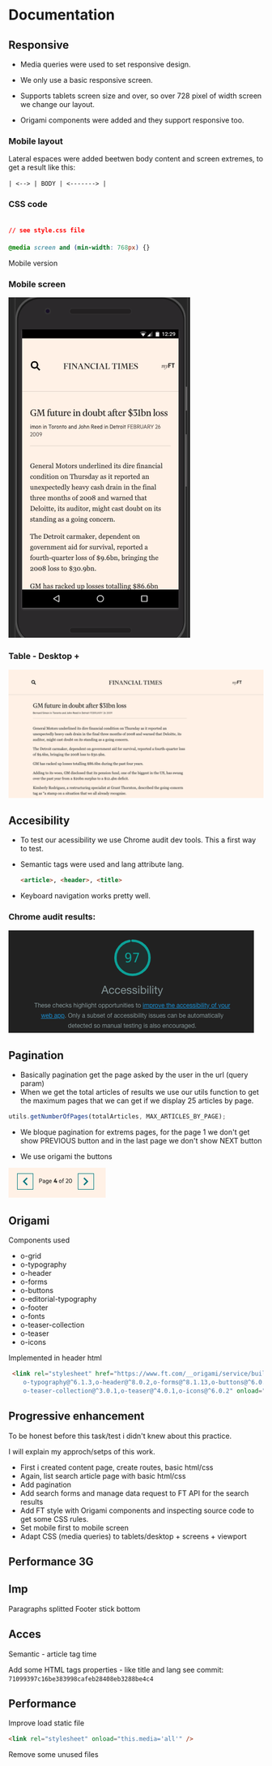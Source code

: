 # Documentation

## Responsive

- Media queries were used to set responsive design.

- We only use a basic responsive screen.

- Supports tablets screen size and over, so over 728 pixel of width screen we change our layout.

- Origami components were added and they support responsive too.

### Mobile layout 

Lateral espaces were added beetwen body content and screen extremes, to get a result like this: 


```| <--> | BODY | <-------> |```


### CSS code
```css

// see style.css file

@media screen and (min-width: 768px) {}
```

Mobile version

### Mobile screen
![mobile version](./images/mobile-screen.png)

### Table - Desktop +
![mobile version](./images/desktop-screen.png)

## Accesibility

- To test our acessibility we use Chrome audit dev tools. This a first way to test.
- Semantic tags were used and lang attribute lang.
  ```html
  <article>, <header>, <title>
  ```

- Keyboard navigation works pretty well.

### Chrome audit results:


![audit-access](images/audit-accessibility.png)

## Pagination

- Basically pagination get the page asked by the user in the url (query param)
- When we get the total articles of results we use our utils function to get the maximum pages that we can get if we display 25 articles by page. 

```javascript
utils.getNumberOfPages(totalArticles, MAX_ARTICLES_BY_PAGE);
```

- We bloque pagination for extrems pages, for the page 1 we don't get show PREVIOUS button and in the last page we don't show NEXT button

- We use origami the buttons

![pagination](./images/pagination.png)

## Origami

Components used

- o-grid
- o-typography
- o-header
- o-forms
- o-buttons
- o-editorial-typography
- o-footer
- o-fonts
- o-teaser-collection
- o-teaser
- o-icons

Implemented in header html
```html
 <link rel="stylesheet" href="https://www.ft.com/__origami/service/build/v2/bundles/css?modules=o-grid@^5.0.2,
    o-typography@^6.1.3,o-header@^8.0.2,o-forms@^8.1.13,o-buttons@^6.0.9,o-editorial-typography@^1.0.4,o-footer@^7.0.2,o-fonts@^4.0.2,
    o-teaser-collection@^3.0.1,o-teaser@^4.0.1,o-icons@^6.0.2" onload="this.media='all'"/>
```

## Progressive enhancement

To be honest before this task/test i didn't knew about this practice. 

I will explain my approch/setps of this work.

- First i created content page, create routes, basic html/css
- Again, list search article page with basic html/css
- Add pagination
- Add search forms and manage data request to FT API for the search results
- Add FT style with Origami components and inspecting source code to get some CSS rules.
- Set mobile first to mobile screen
- Adapt CSS (media queries) to tablets/desktop + screens + viewport

## Performance 3G

## Imp


Paragraphs splitted 
Footer stick bottom


## Acces

Semantic - article tag
time

Add some HTML tags properties - like title and lang see commit:
`71099397c16be383998cafeb28408eb3288be4c4`



## Performance

Improve load static file 

```html
<link rel="stylesheet" onload="this.media='all'" />
```

Remove some unused files
